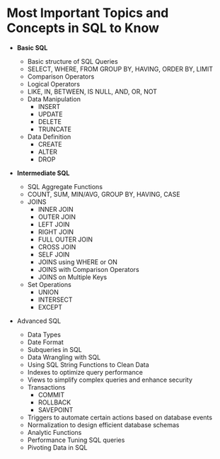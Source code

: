 # Most Important Topics and Concepts in SQL to Know

- **Basic SQL**
  - Basic structure of SQL Queries
  - SELECT, WHERE, FROM GROUP BY, HAVING, ORDER BY, LIMIT
  - Comparison Operators
  - Logical Operators
  - LIKE, IN, BETWEEN, IS NULL, AND, OR, NOT
  - Data Manipulation
    - INSERT
    - UPDATE
    - DELETE
    - TRUNCATE
  - Data Definition
    - CREATE
    - ALTER
    - DROP 
 
- **Intermediate SQL**
  - SQL Aggregate Functions
  - COUNT, SUM, MIN/AVG, GROUP BY, HAVING, CASE
  - JOINS
    - INNER JOIN
    - OUTER JOIN
    - LEFT JOIN
    - RIGHT JOIN
    - FULL OUTER JOIN
    - CROSS JOIN
    - SELF JOIN
    - JOINS using WHERE or ON
    - JOINS with Comparison Operators
    - JOINS on Multiple Keys
  - Set Operations
    - UNION
    - INTERSECT
    - EXCEPT
      
- Advanced SQL
  - Data Types
  - Date Format
  - Subqueries in SQL
  - Data Wrangling with SQL
  - Using SQL String Functions to Clean Data
  - Indexes to optimize query performance
  - Views to simplify complex queries and enhance security
  - Transactions
    - COMMIT
    - ROLLBACK
    - SAVEPOINT
  - Triggers to automate certain actions based on database events
  - Normalization to design efficient database schemas
  - Analytic Functions
  - Performance Tuning SQL queries
  - Pivoting Data in SQL
